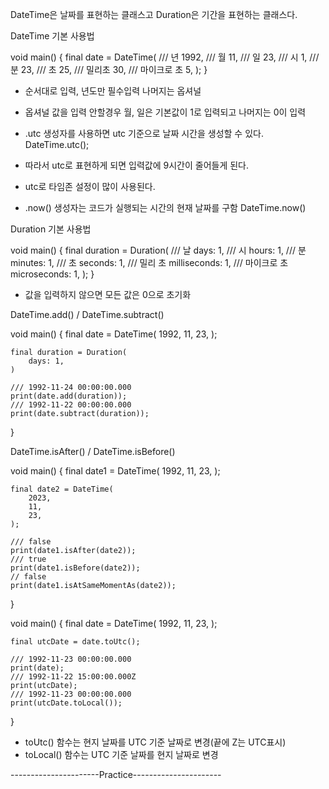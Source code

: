 DateTime은 날짜를 표현하는 클래스고
Duration은 기간을 표현하는 클래스다.

DateTime 기본 사용법

void main() {
    final date = DateTime(
        /// 년
        1992,
        /// 월
        11,
        /// 일
        23,
        /// 시
        1,
        /// 분
        23,
        /// 초
        25,
        /// 밀리초
        30,
        /// 마이크로 초
        5,
    );
}

- 순서대로 입력, 년도만 필수입력 나머지는 옵셔널
- 옵셔널 값을 입력 안할경우 월, 일은 기본값이 1로 입력되고 나머지는 0이 입력

- .utc 생성자를 사용하면 utc 기준으로 날짜 시간을 생성할 수 있다.
DateTime.utc();
- 따라서 utc로 표현하게 되면 입력값에 9시간이 줄어들게 된다.
- utc로 타임존 설정이 많이 사용된다.

- .now() 생성자는 코드가 실행되는 시간의 현재 날짜를 구함
DateTime.now()

Duration 기본 사용법

void main() {
    final duration = Duration(
        /// 날
        days: 1,
        /// 시
        hours: 1,
        /// 분
        minutes: 1,
        /// 초
        seconds: 1,
        /// 밀리 초
        milliseconds: 1,
        /// 마이크로 초
        microseconds: 1,
    );
}

- 값을 입력하지 않으면 모든 값은 0으로 초기화

DateTime.add() / DateTime.subtract()

void main() {
    final date = DateTime(
        1992,
        11,
        23,
    );

    final duration = Duration(
        days: 1,
    )

    /// 1992-11-24 00:00:00.000
    print(date.add(duration));
    /// 1992-11-22 00:00:00.000
    print(date.subtract(duration));
}

DateTime.isAfter() / DateTime.isBefore()

void main() {
    final date1 = DateTime(
        1992,
        11,
        23,
    );

    final date2 = DateTime(
        2023,
        11,
        23,
    );

    /// false
    print(date1.isAfter(date2));
    /// true
    print(date1.isBefore(date2));
    // false
    print(date1.isAtSameMomentAs(date2));
}

void main() {
    final date = DateTime(
        1992,
        11,
        23,
    );

    final utcDate = date.toUtc();

    /// 1992-11-23 00:00:00.000
    print(date);
    /// 1992-11-22 15:00:00.000Z
    print(utcDate);
    /// 1992-11-23 00:00:00.000
    print(utcDate.toLocal());
}

- toUtc() 함수는 현지 날짜를 UTC 기준 날짜로 변경(끝에 Z는 UTC표시)
- toLocal() 함수는 UTC 기준 날짜를 현지 날짜로 변경

----------------------Practice----------------------

